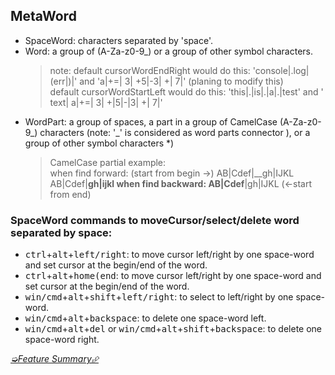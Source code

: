 ## MetaWord

* SpaceWord: characters separated by 'space'.
* Word: a group of (A-Za-z0-9_) or a group of other symbol characters.
	> note: default cursorWordEndRight would do this: 'console|.log|(err|)|' and 'a|+=| 3| +5|-3| +| 7|' (planing to modify this)  
	>       default cursorWordStartLeft would do this: 'this|.|is|.|a|.|test' and ' text| a|+=| 3| +|5|-|3| +| 7|'
* WordPart: a group of spaces, a part in a group of CamelCase (A-Za-z0-9_) characters (note: '_' is considered as word parts connector ), or a group of other symbol characters *)
    >CamelCase partial example:  
    > when find forward:  (start from begin ->) AB|Cdef|__gh|IJKL   AB|Cdef|__gh|ijkl
    > when find backward: AB|Cdef__|gh|IJKL (<-start from end)
### SpaceWord commands to moveCursor/select/delete word separated by space:
* <kbd>ctrl</kbd>+<kbd>alt</kbd>+<kbd>left/right</kbd>: to move cursor left/right by one space-word and set cursor at the begin/end of the word.
* <kbd>ctrl</kbd>+<kbd>alt</kbd>+<kbd>home(end</kbd>: to move cursor left/right by one space-word and set cursor at the begin/end of the word.
* <kbd>win/cmd</kbd>+<kbd>alt</kbd>+<kbd>shift</kbd>+<kbd>left/right</kbd>: to select to left/right by one space-word.
* <kbd>win/cmd</kbd>+<kbd>alt</kbd>+<kbd>backspace</kbd>: to delete one space-word left.
* <kbd>win/cmd</kbd>+<kbd>alt</kbd>+<kbd>del</kbd> or <kbd>win/cmd</kbd>+<kbd>alt</kbd>+<kbd>shift</kbd>+<kbd>backspace</kbd>: to delete one space-word right.

[*➭Feature Summary⮵*](https://github.com/metaseed/metaGo/blob/master/README.md#features-summary)
